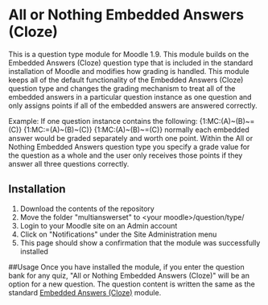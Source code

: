 All or Nothing Embedded Answers (Cloze)
=======================================

This is a question type module for Moodle 1.9. This module builds on the Embedded Answers (Cloze) question type that is included in the standard installation of Moodle and modifies how grading is handled. This module keeps all of the default functionality of the Embedded Answers (Cloze) question type and changes the grading mechanism to treat all of the embedded answers in a particular question instance as one question and only assigns points if all of the embedded answers are answered correctly. 

Example: 
If one question instance contains the following:
{1:MC:(A)~(B)~=(C)}
{1:MC:=(A)~(B)~(C)}
{1:MC:(A)~(B)~=(C)}
normally each embedded answer would be graded separately and worth one point. Within the All or Nothing Embedded Answers question type you specify a grade value for the question as a whole and the user only receives those points if they answer all three questions correctly. 

## Installation
1. Download the contents of the repository
2. Move the folder "multianswerset" to \<your moodle\>/question/type/
3. Login to your Moodle site on an Admin account
4. Click on "Notifications" under the Site Administration menu
5. This page should show a confirmation that the module was successfully installed

##Usage
Once you have installed the module, if you enter the question bank for any quiz, "All or Nothing Embedded Answers (Cloze)" will be an option for a new question. The question content is written the same as the standard [Embedded Answers (Cloze)](http://docs.moodle.org/19/en/Embedded_Answers_\(Cloze\)_question_type) module. 